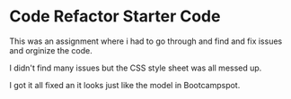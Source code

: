 # Code Refactor Starter Code


This was an assignment where i had to go through and find and fix issues and orginize the code.

I didn't find many issues but the CSS style sheet was all messed up.  

I got it all fixed an it looks just like the model in Bootcampspot.
